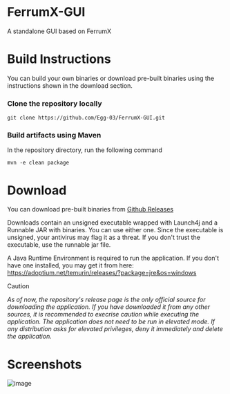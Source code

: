 # FerrumX-GUI
A standalone GUI based on FerrumX

# Build Instructions
You can build your own binaries or download pre-built binaries using the instructions shown in the download section.

### Clone the repository locally
```
git clone https://github.com/Egg-03/FerrumX-GUI.git
```

### Build artifacts using Maven
In the repository directory, run the following command
```
mvn -e clean package
```

# Download
You can download pre-built binaries from [Github Releases](https://github.com/Egg-03/FerrumX-GUI/releases)

Downloads contain an unsigned executable wrapped with Launch4j and a Runnable JAR with binaries. You can use either one. Since the executable is unsigned, your antivirus may flag it as a threat. If you don't trust the executable, use the runnable jar file.

A Java Runtime Environment is required to run the application. If you don't have one installed, you may get it from here:
https://adoptium.net/temurin/releases/?package=jre&os=windows

> [!CAUTION]
> *As of now, the repository's release page is the only official source for downloading the application. If you have downloaded it from any other sources, it is recommended to execrise caution while executing the application. The application does not need to be run in elevated mode. If any distribution asks for elevated privileges, deny it immediately and delete the application.*


# Screenshots
![image](https://github.com/user-attachments/assets/9c1b3ec9-0716-498c-b0bc-9e4f25341f62)

